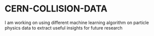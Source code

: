 # CERN-COLLISION-DATA
I am working on using different machine learning algorithm on particle physics data to extract useful insights for future research 
